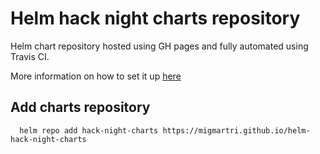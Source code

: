 # Helm hack night charts repository

Helm chart repository hosted using GH pages and fully automated using Travis CI.

More information on how to set it up [here](https://github.com/kubernetes/helm/blob/master/docs/chart_repository.md#github-pages-example)

## Add charts repository

      helm repo add hack-night-charts https://migmartri.github.io/helm-hack-night-charts
